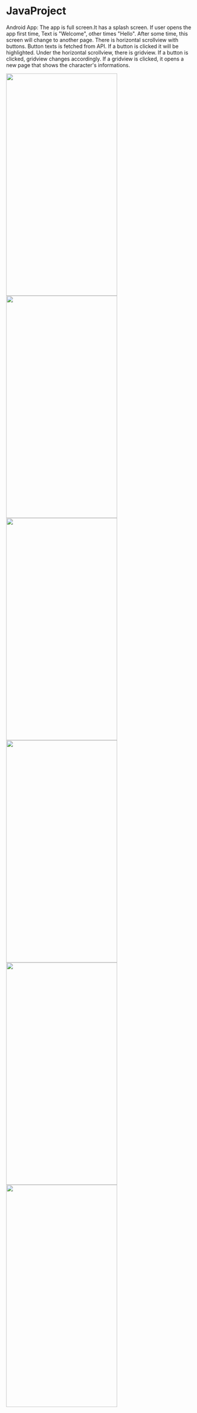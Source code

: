 # JavaProject
Android App:
The app is full screen.It has a splash screen. If user opens the app first time, Text is "Welcome", other times "Hello". After some time, this screen will change to another page. There is horizontal scrollview with buttons. Button texts is fetched from API. If a button is clicked it will be highlighted. Under the horizontal scrollview, there is gridview. If a button is clicked, gridview changes accordingly. If a gridview is clicked, it opens a new page that shows the character's informations.
 
 
 
<img src="https://user-images.githubusercontent.com/67706542/232623993-9ecf05d0-1b8d-4a65-962c-f9d783dc324b.png" width="300" height="600"> <img src="https://user-images.githubusercontent.com/67706542/232624020-1ed0a4fa-71ac-474d-8a06-3f9e86f4dafe.png" width="300" height="600"> <img src="https://user-images.githubusercontent.com/67706542/232625363-1a41d644-f716-46df-bf6b-736aad82067f.png" width="300" height="600"> <img src="https://user-images.githubusercontent.com/67706542/232624070-c3f1e29b-1f6a-4704-bd61-9d455160d568.png" width="300" height="600"> <img src="https://user-images.githubusercontent.com/67706542/232624096-61ab959a-72da-4f48-b6c2-d2e8cd92b864.png" width="300" height="600"> <img src="https://user-images.githubusercontent.com/67706542/232624109-dfc6ff10-6df8-48c5-99b3-d571278a8191.png" width="300" height="600">
 
 

 
 
 
